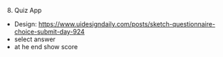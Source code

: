 8. Quiz App

- Design: https://www.uidesigndaily.com/posts/sketch-questionnaire-choice-submit-day-924
- select answer
- at he end show score
